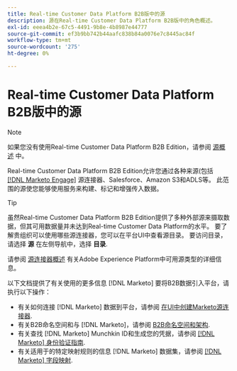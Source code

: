 ```yaml
---
title: Real-time Customer Data Platform B2B版中的源
description: 源在Real-time Customer Data Platform B2B版中的角色概述。
exl-id: eeea4b2e-67c5-4491-9b8e-4b8987e44777
source-git-commit: ef3b9bb742b44aafc838b84a0076e7c8445ac84f
workflow-type: tm+mt
source-wordcount: '275'
ht-degree: 0%

---
```


# Real-time Customer Data Platform B2B版中的源

>[!NOTE]
>
>如果您没有使用Real-time Customer Data Platform B2B Edition，请参阅 [源概述](./sources-overview.md) 中。

Real-time Customer Data Platform B2B Edition允许您通过各种来源(包括 [[!DNL Marketo Engage]](../../sources/connectors/adobe-applications/marketo/marketo.md) 源连接器、Salesforce、Amazon S3和ADLS等。 此范围的源使您能够使用服务来构建、标记和增强传入数据。

>[!TIP]
>
>虽然Real-time Customer Data Platform B2B Edition提供了多种外部源来摄取数据，但其可用数据量并未达到Real-time Customer Data Platform的水平。 要了解贵组织可以使用哪些源连接器，您可以在平台UI中查看源目录。 要访问目录，请选择 **源** 在左侧导航中，选择 **目录**.

请参阅 [源连接器概述](../../sources/home.md) 有关Adobe Experience Platform中可用源类型的详细信息。

以下文档提供了有关使用的更多信息 [!DNL Marketo] 要将B2B数据引入平台，请执行以下操作：

* 有关如何连接 [!DNL Marketo] 数据到平台，请参阅 [在UI中创建Marketo源连接器](../../sources/tutorials/ui/create/adobe-applications/marketo.md).
* 有关B2B命名空间和与 [!DNL Marketo]，请参阅 [B2B命名空间和架构](../../sources/connectors/adobe-applications/marketo/marketo-namespaces.md).
* 有关查找 [!DNL Marketo] Munchkin ID和生成您的凭据，请参阅 [[!DNL Marketo] 身份验证指南](../../sources/connectors/adobe-applications/marketo/marketo-auth.md).
* 有关适用于的特定映射规则的信息 [!DNL Marketo] 数据集，请参阅 [[!DNL Marketo] 字段映射](../../sources/connectors/adobe-applications//mapping/marketo.md).
